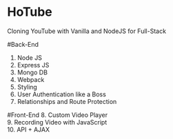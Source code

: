 # HoTube
Cloning YouTube with Vanilla and NodeJS for Full-Stack

#Back-End
1. Node JS
2. Express JS
3. Mongo DB
4. Webpack
5. Styling
6. User Authentication like a Boss
7. Relationships and Route Protection

#Front-End
8. Custom Video Player  
9. Recording Video with JavaScript  
10. API + AJAX  
  
